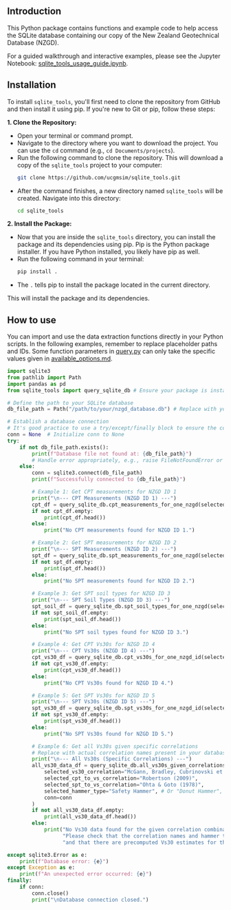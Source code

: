 ## Introduction

This Python package contains functions and example code to help access the SQLite 
database containing our copy of the New Zealand Geotechnical Database (NZGD).

For a guided walkthrough and interactive examples, please see the Jupyter 
Notebook: [sqlite_tools_usage_guide.ipynb](./sqlite_tools/sqlite_tools_usage_guide.ipynb).

## Installation

To install `sqlite_tools`, you'll first need to clone the repository from GitHub and 
then install it using pip. If you're new to Git or pip, follow these steps:

**1. Clone the Repository:**

   *   Open your terminal or command prompt.
   *   Navigate to the directory where you want to download the project. You can use 
   the `cd` command (e.g., `cd Documents/projects`).
   *   Run the following command to clone the repository. This will download a copy of 
   the `sqlite_tools` project to your computer:
       ```bash
       git clone https://github.com/ucgmsim/sqlite_tools.git
       ```
   *   After the command finishes, a new directory named `sqlite_tools` will be created. 
   Navigate into this directory:
       ```bash
       cd sqlite_tools
       ```

**2. Install the Package:**

   *   Now that you are inside the `sqlite_tools` directory, you can install the package 
   and its dependencies using pip. Pip is the Python package installer. If you have 
   Python installed, you likely have pip as well.
   *   Run the following command in your terminal:
       ```bash
       pip install .
       ```
   *   The `.` tells pip to install the package located in the current directory.

This will install the package and its dependencies.

## How to use

You can import and use the data extraction functions directly in your Python 
scripts. In the following examples, remember to replace placeholder paths and IDs. Some function parameters in [query.py](./sqlite_tools/query.py) can only take the specific values given in [available_options.md](./available_options.md).

```python
import sqlite3
from pathlib import Path
import pandas as pd
from sqlite_tools import query_sqlite_db # Ensure your package is installed or in PYTHONPATH

# Define the path to your SQLite database
db_file_path = Path("/path/to/your/nzgd_database.db") # Replace with your actual path

# Establish a database connection
# It's good practice to use a try/except/finally block to ensure the connection is closed.
conn = None  # Initialize conn to None
try:
    if not db_file_path.exists():
        print(f"Database file not found at: {db_file_path}")
        # Handle error appropriately, e.g., raise FileNotFoundError or exit
    else:
        conn = sqlite3.connect(db_file_path)
        print(f"Successfully connected to {db_file_path}")

        # Example 1: Get CPT measurements for NZGD ID 1
        print("\n--- CPT Measurements (NZGD ID 1) ---")
        cpt_df = query_sqlite_db.cpt_measurements_for_one_nzgd(selected_nzgd_id=1, conn=conn)
        if not cpt_df.empty:
            print(cpt_df.head())
        else:
            print("No CPT measurements found for NZGD ID 1.")

        # Example 2: Get SPT measurements for NZGD ID 2
        print("\n--- SPT Measurements (NZGD ID 2) ---")
        spt_df = query_sqlite_db.spt_measurements_for_one_nzgd(selected_nzgd_id=2, conn=conn)
        if not spt_df.empty:
            print(spt_df.head())
        else:
            print("No SPT measurements found for NZGD ID 2.")

        # Example 3: Get SPT soil types for NZGD ID 3
        print("\n--- SPT Soil Types (NZGD ID 3) ---")
        spt_soil_df = query_sqlite_db.spt_soil_types_for_one_nzgd(selected_nzgd_id=3, conn=conn)
        if not spt_soil_df.empty:
            print(spt_soil_df.head())
        else:
            print("No SPT soil types found for NZGD ID 3.")

        # Example 4: Get CPT Vs30s for NZGD ID 4
        print("\n--- CPT Vs30s (NZGD ID 4) ---")
        cpt_vs30_df = query_sqlite_db.cpt_vs30s_for_one_nzgd_id(selected_nzgd_id=4, conn=conn)
        if not cpt_vs30_df.empty:
            print(cpt_vs30_df.head())
        else:
            print("No CPT Vs30s found for NZGD ID 4.")

        # Example 5: Get SPT Vs30s for NZGD ID 5
        print("\n--- SPT Vs30s (NZGD ID 5) ---")
        spt_vs30_df = query_sqlite_db.spt_vs30s_for_one_nzgd_id(selected_nzgd_id=5, conn=conn)
        if not spt_vs30_df.empty:
            print(spt_vs30_df.head())
        else:
            print("No SPT Vs30s found for NZGD ID 5.")

        # Example 6: Get all Vs30s given specific correlations
        # Replace with actual correlation names present in your database
        print("\n--- All Vs30s (Specific Correlations) ---")
        all_vs30_data_df = query_sqlite_db.all_vs30s_given_correlations(
            selected_vs30_correlation="McGann, Bradley, Cubrinovski et al. (2015)",
            selected_cpt_to_vs_correlation="Robertson (2009)",
            selected_spt_to_vs_correlation="Ohta & Goto (1978)",
            selected_hammer_type="Safety Hammer", # Or "Donut Hammer", "Unknown" etc.
            conn=conn
        )
        if not all_vs30_data_df.empty:
            print(all_vs30_data_df.head())
        else:
            print("No Vs30 data found for the given correlation combination. \n"
                  "Please check that the correlation names and hammer type exist in the database \n"
                  "and that there are precomputed Vs30 estimates for this combination.")

except sqlite3.Error as e:
    print(f"Database error: {e}")
except Exception as e:
    print(f"An unexpected error occurred: {e}")
finally:
    if conn:
        conn.close()
        print("\nDatabase connection closed.")
```